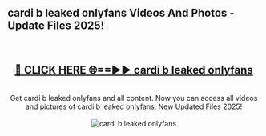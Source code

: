 <h2>cardi b leaked onlyfans Videos And Photos - Update Files 2025!</h2>
<br>
<div align="center">
<h2><a href="https://top-ai-tools.click/QrbHav" rel="nofollow">🔴 CLICK HERE 🌐==►► cardi b leaked onlyfans</a></h2>
<br>
Get cardi b leaked onlyfans and all content. Now you can access all videos and pictures of cardi b leaked onlyfans. New Updated Files 2025!
<br>
<br>
<a href="https://top-ai-tools.click/QrbHav" rel="nofollow" data-target="animated-image.originalLink"><img src="https://i.ibb.co.com/WyWwxjT/player-gif2.gif" alt="cardi b leaked onlyfans" style="max-width: 100%; display: inline-block;" data-target="animated-image.originalImage"></a>
</div>
<br>